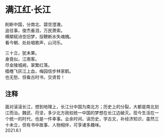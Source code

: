 # 满江红·长江
   
削断中国，分南北、碧空澄澈。   
追往事，俊杰垂泪，万民萧索。   
横槊赋诗空旧梦，投鞭断水失魂魄。   
看今朝、处处唱歌声，山河乐。   
   
三十立，犹未果。   
身竟似，江南客。   
尽金陵城阙，翠繁红落。   
樯橹飞灰江上血，梅园信步林家鹤。   
也无愁、但看古时书，交贤哲！   
   
## 注释
   
面对滚滚长江，想到地理上，长江分中国为南北方；历史上的分裂，大都是南北划江而治。魏武、苻坚，多少北方政权统一中国的梦想在长江边破灭。现今生活在一个统一的时代，也是一件幸事。业余时间，读历史，学古文，补经济知识，虽然三十未立，但有书中故事、人物相伴，可享诸多趣味。   
2021.6.1